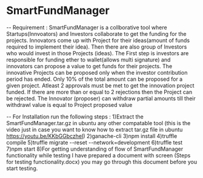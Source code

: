 # SmartFundManager
-- Requirement : 
SmartFundManager is a collborative tool where Startups(Innvoators) and Investors collaborate to get the funding for the projects.
Innovators come up with Project for their ideas(amount of funds required to implement their idea). 
Then there are also group of Investors who would invest in those Projects (ideas). 
The First step is investors are responsible for funding ether to wallet(allows multi signature) and innovators can propose a value to get funds for their projects. 
The innovative Projects can be proposed only when the investor contribution period has ended. 
Only 10% of the total amount can be proposed for a given project. 
Atleast 2 approvals must be met to get the innovation project funded. 
If there are more than or equal to 2 rejections then the Project can be rejected. 
The Innovator (proposer) can withdraw partial amounts till their withdrawl value is equal to Project proposed value
  
-- For Installation run the following steps :
   1)Extract the SmartFundManager.tar.gz in ubuntu any other compatable tool (this is the video just in case you want to know how to extract tar.gz file in ubuntu https://youtu.be/KKbGGbczheI)
   2)ganache-cli
   3)npm install
   4)truffle compile
   5)truffle migrate --reset --network=development
   6)truffle test
   7)npm start
   8)For getting understanding of flow of SmartFundManager functionality while testing I have prepared a document with screen (Steps for testing functionality.docx) you may go through this document before you start testing.
